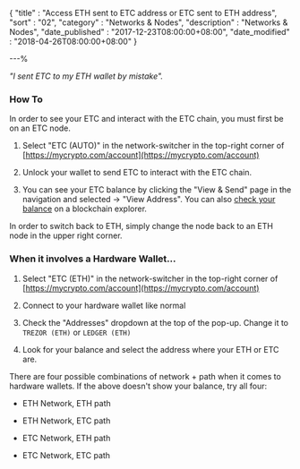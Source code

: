 {
"title" : "Access ETH sent to ETC address or ETC sent to ETH address",
"sort" : "02",
"category" : "Networks & Nodes",
"description" : "Networks & Nodes",
"date_published" : "2017-12-23T08:00:00+08:00",
"date_modified" : "2018-04-26T08:00:00+08:00"
}

---%

_"I sent ETC to my ETH wallet by mistake"._

### How To

In order to see your ETC and interact with the ETC chain, you must first be on an ETC node.

1. Select "ETC (AUTO)" in the network-switcher in the top-right corner of [https://mycrypto.com/account](https://mycrypto.com/account)

2. Unlock your wallet to send ETC to interact with the ETC chain.

3. You can see your ETC balance by clicking the "View & Send" page in the navigation and selected -> "View Address". You can also [check your balance](https://support.ethereumcommonwealth.io/getting-started/checking-balance-of-my-account.html) on a blockchain explorer.

In order to switch back to ETH, simply change the node back to an ETH node in the upper right corner.

### When it involves a Hardware Wallet...

1. Select "ETC (ETH)" in the network-switcher in the top-right corner of [https://mycrypto.com/account](https://mycrypto.com/account)

2. Connect to your hardware wallet like normal

3. Check the "Addresses" dropdown at the top of the pop-up. Change it to `TREZOR (ETH)` or `LEDGER (ETH)`

4. Look for your balance and select the address where your ETH or ETC are.

There are four possible combinations of network + path when it comes to hardware wallets. If the above doesn't show your balance, try all four:

- ETH Network, ETH path

- ETH Network, ETC path

- ETC Network, ETH path

- ETC Network, ETC path
